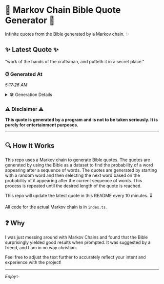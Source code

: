 # 📖 Markov Chain Bible Quote Generator 📖

Infinite quotes from the Bible generated by a Markov chain. ✨

## ✨ Latest Quote ✨
"work of the hands of the craftsman, and putteth it in a secret place."

### ⏰ Generated At
*5:17:26 AM*

<details>
    <summary>🛠️ Generation Details</summary>
    <p>
        <strong>🌱 Seed:</strong> work<br>
        <strong>🔄 Iterations:</strong> 13<br>
        <strong>📜 Context History:</strong><br>[ work ]: of<br>[ work, of ]: the<br>[ work, of, the ]: hands<br>[ work, of, the, hands ]: of<br>[ work, of, the, hands, of ]: the<br>[ work, of, the, hands, of, the ]: craftsman,<br>[ of, the, hands, of, the, craftsman, ]: and<br>[ the, hands, of, the, craftsman,, and ]: putteth<br>[ hands, of, the, craftsman,, and, putteth ]: it<br>[ of, the, craftsman,, and, putteth, it ]: in<br>[ the, craftsman,, and, putteth, it, in ]: a<br>[ craftsman,, and, putteth, it, in, a ]: secret<br>[ and, putteth, it, in, a, secret ]: place.<br>
    </p>
</details>

### ⚠️ Disclaimer ⚠️
**This quote is generated by a program and is not to be taken seriously. It is purely for entertainment purposes.**

---

## 🔍 How It Works

This repo uses a Markov chain to generate Bible quotes. The quotes are generated by using the Bible as a dataset to find the probability of a word appearing after a sequence of words. The quotes are generated by starting with a random word and then selecting the next word based on the probability of it appearing after the current sequence of words. This process is repeated until the desired length of the quote is reached.

This repo will update the latest quote in this README every 10 minutes. ⏳

All code for the actual Markov chain is in `index.ts`.

## ❓ Why

I was just messing around with Markov Chains and found that the Bible surprisingly yielded good results when prompted. 
It was suggested by a friend, and I am in no way christian.

Feel free to adjust the text further to accurately reflect your intent and experience with the project!

---

*Enjoy*✨
